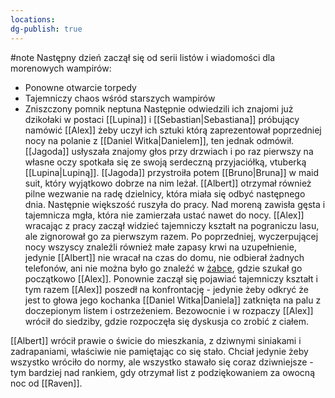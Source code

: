 ```yaml
---
locations: 
dg-publish: true
---
```

#note
Następny dzień zaczął się od serii listów i wiadomości dla morenowych wampirów:
- Ponowne otwarcie torpedy
- Tajemniczy chaos wśród starszych wampirów
- Zniszczony pomnik neptuna
Następnie odwiedzili ich znajomi już dzikołaki w postaci [[Lupina]] i [[Sebastian|Sebastiana]] próbujący namówić [[Alex]] żeby uczył ich sztuki którą zaprezentował poprzedniej nocy na polanie z [[Daniel Witka|Danielem]], ten jednak odmówił. [[Jagoda]] usłyszała znajomy głos przy drzwiach i po raz pierwszy na własne oczy spotkała się ze swoją serdeczną przyjaciółką, vtuberką [[Lupina|Lupiną]]. [[Jagoda]] przystroiła potem [[Bruno|Bruna]] w maid suit, który wyjątkowo dobrze na nim leżał. [[Albert]] otrzymał również pilne wezwanie na radę dzielnicy, która miała się odbyć następnego dnia. Następnie większość ruszyła do pracy. Nad moreną zawisła gęsta i tajemnicza mgła, która nie zamierzała ustać nawet do nocy. [[Alex]] wracając z pracy zaczął widzieć tajemniczy kształt na pograniczu lasu, ale zignorował go za pierwszym razem. Po poprzedniej, wyczerpującej nocy wszyscy znaleźli również małe zapasy krwi na uzupełnienie, jedynie [[Albert]] nie wracał na czas do domu, nie odbierał żadnych telefonów, ani nie można było go znaleźć w [żabce](geo:54.3604843012153,18.578195264454052), gdzie szukał go początkowo [[Alex]]. Ponownie zaczął się pojawiać tajemniczy kształt i tym razem [[Alex]] poszedł na konfrontację - jedynie żeby odkryć że jest to głowa jego kochanka [[Daniel Witka|Daniela]] zatknięta na palu z doczepionym listem i ostrzeżeniem. Bezowocnie i w rozpaczy [[Alex]] wrócił do siedziby, gdzie rozpoczęła się dyskusja co zrobić z ciałem.

[[Albert]] wrócił prawie o świcie do mieszkania, z dziwnymi siniakami i zadrapaniami, właściwie nie pamiętając co się stało. Chciał jedynie żeby wszystko wróciło do normy, ale wszystko stawało się coraz dziwniejsze - tym bardziej nad rankiem, gdy otrzymał list z podziękowaniem za owocną noc od [[Raven]]. 